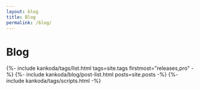```yaml
---
layout: blog
title: Blog
permalink: /blog/
---
```


<h1>Blog</h1>

<div class="blog">
    {%- include kankoda/tags/list.html tags=site.tags firstmost="releases,pro" -%}
    {%- include kankoda/blog/post-list.html posts=site.posts -%}
    {%- include kankoda/tags/scripts.html -%}
</div>